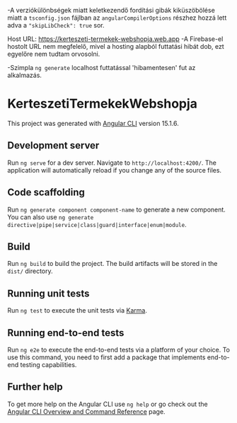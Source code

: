 -A verziókülönbségek miatt keletkezendő fordítási gibák kiküszöbölése miatt a `tsconfig.json` fájlban az `angularCompilerOptions` részhez hozzá lett adva a `"skipLibCheck": true` sor.

Host URL: https://kerteszeti-termekek-webshopja.web.app
-A Firebase-el hostolt URL nem megfelelő, mivel a hosting alapból futtatási hibát dob, ezt egyelőre nem tudtam orvosolni.

-Szimpla `ng generate` localhost futtatással 'hibamentesen' fut az alkalmazás.

# KerteszetiTermekekWebshopja

This project was generated with [Angular CLI](https://github.com/angular/angular-cli) version 15.1.6.

## Development server

Run `ng serve` for a dev server. Navigate to `http://localhost:4200/`. The application will automatically reload if you change any of the source files.

## Code scaffolding

Run `ng generate component component-name` to generate a new component. You can also use `ng generate directive|pipe|service|class|guard|interface|enum|module`.

## Build

Run `ng build` to build the project. The build artifacts will be stored in the `dist/` directory.

## Running unit tests

Run `ng test` to execute the unit tests via [Karma](https://karma-runner.github.io).

## Running end-to-end tests

Run `ng e2e` to execute the end-to-end tests via a platform of your choice. To use this command, you need to first add a package that implements end-to-end testing capabilities.

## Further help

To get more help on the Angular CLI use `ng help` or go check out the [Angular CLI Overview and Command Reference](https://angular.io/cli) page.
